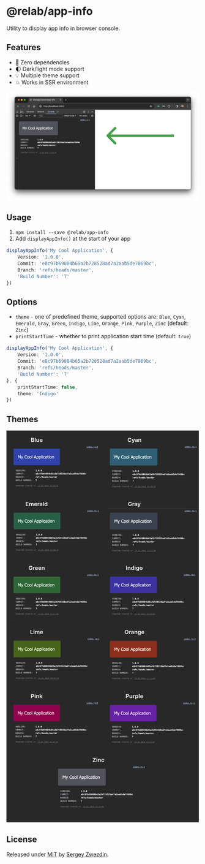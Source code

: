 # @relab/app-info

Utility to display app info in browser console.

**Features**
- 
- 🚀 Zero dependencies
- 🌓 Dark/light mode support
- 💡 Multiple theme support
- 💥 Works in SSR environment

![app-info](./docs/demo.png)

## Usage

1. `npm install --save @relab/app-info`
2. Add `displayAppInfo()` at the start of your app
```typescript
displayAppInfo('My Cool Application', {
    Version: '1.0.0',
    Commit: 'e8c97b69084b65a2b728528ad7a2aab5de7869bc',
    Branch: 'refs/heads/master',
    'Build Number': '7'
})
```

## Options

- `theme` - one of predefined theme, supported options are: `Blue`, `Cyan`, `Emerald`, `Gray`, `Green`, `Indigo`, `Lime`, `Orange`, `Pink`, `Purple`, `Zinc` (default: `Zinc`)
- `printStartTime` - whether to print application start time (default: `true`)

```typescript
displayAppInfo('My Cool Application', {
    Version: '1.0.0',
    Commit: 'e8c97b69084b65a2b728528ad7a2aab5de7869bc',
    Branch: 'refs/heads/master',
    'Build Number': '7'
}, {
    printStartTime: false,
    theme: 'Indigo'
})
```

## Themes

![Themes](./docs/themes.png)

## License

Released under [MIT](/LICENSE) by [Sergey Zwezdin](https://github.com/sergeyzwezdin).
